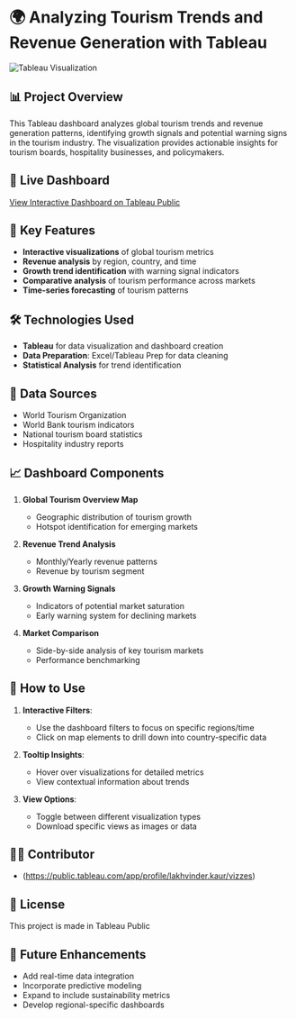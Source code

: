 # 🌍 Analyzing Tourism Trends and Revenue Generation with Tableau

![Tableau Visualization](https://public.tableau.com/static/images/Gl/GlobalTourismGrowthWarningSignals/GlobalTourismGrowthWarningSignals/1_rss.png)

## 📊 Project Overview
This Tableau dashboard analyzes global tourism trends and revenue generation patterns, identifying growth signals and potential warning signs in the tourism industry. The visualization provides actionable insights for tourism boards, hospitality businesses, and policymakers.

## 🔗 Live Dashboard
[View Interactive Dashboard on Tableau Public](https://public.tableau.com/app/profile/lakhvinder.kaur/viz/GlobalTourismGrowthWarningSignals/GlobalTourismGrowthWarningSignals)

## 📌 Key Features
- **Interactive visualizations** of global tourism metrics
- **Revenue analysis** by region, country, and time
- **Growth trend identification** with warning signal indicators
- **Comparative analysis** of tourism performance across markets
- **Time-series forecasting** of tourism patterns

## 🛠 Technologies Used
- **Tableau** for data visualization and dashboard creation
- **Data Preparation**: Excel/Tableau Prep for data cleaning
- **Statistical Analysis** for trend identification

## 📂 Data Sources
- World Tourism Organization
- World Bank tourism indicators
- National tourism board statistics
- Hospitality industry reports

## 📈 Dashboard Components
1. **Global Tourism Overview Map**
   - Geographic distribution of tourism growth
   - Hotspot identification for emerging markets

2. **Revenue Trend Analysis**
   - Monthly/Yearly revenue patterns
   - Revenue by tourism segment

3. **Growth Warning Signals**
   - Indicators of potential market saturation
   - Early warning system for declining markets

4. **Market Comparison**
   - Side-by-side analysis of key tourism markets
   - Performance benchmarking

## 🚀 How to Use
1. **Interactive Filters**:
   - Use the dashboard filters to focus on specific regions/time
   - Click on map elements to drill down into country-specific data

2. **Tooltip Insights**:
   - Hover over visualizations for detailed metrics
   - View contextual information about trends

3. **View Options**:
   - Toggle between different visualization types
   - Download specific views as images or data

## 👩‍💻 Contributor
- (https://public.tableau.com/app/profile/lakhvinder.kaur/vizzes)

## 📜 License
This project is made in Tableau Public 

## 🔮 Future Enhancements
- Add real-time data integration
- Incorporate predictive modeling
- Expand to include sustainability metrics
- Develop regional-specific dashboards
